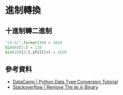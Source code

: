 # 進制轉換

## 十進制轉二進制

```python
"{0:b}".format(10) = 1010
bin(6)[2:] = 110
bin(10)[2:].zfill(4) = 1010
```

## 參考資料

- [DataCamp | Python Data Type Conversion Tutorial](https://www.datacamp.com/community/tutorials/python-data-type-conversion)
- [Stackoverflow | Remove The `0b` in Binary](https://stackoverflow.com/questions/37377982/remove-the-0b-in-binary/)
